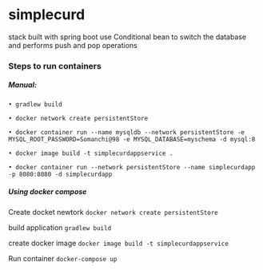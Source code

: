 # simplecurd

stack built with spring boot use Conditional bean to switch the database and performs push and pop operations

### Steps to run containers

##### Manual: 
	• gradlew build
	
	• docker network create persistentStore
	
	• docker container run --name mysqldb --network persistentStore -e MYSQL_ROOT_PASSWORD=Somanchi@98 -e MYSQL_DATABASE=myschema -d mysql:8
	
	• docker image build -t simplecurdappservice .

	• docker container run --network persistentStore --name simplecurdapp -p 8080:8080 -d simplecurdapp

##### Using docker compose
Create docket newtork ```docker network create persistentStore```

build application ```gradlew build ``` 

create docker image ```docker image build -t simplecurdappservice```

Run container ```docker-compose up```
